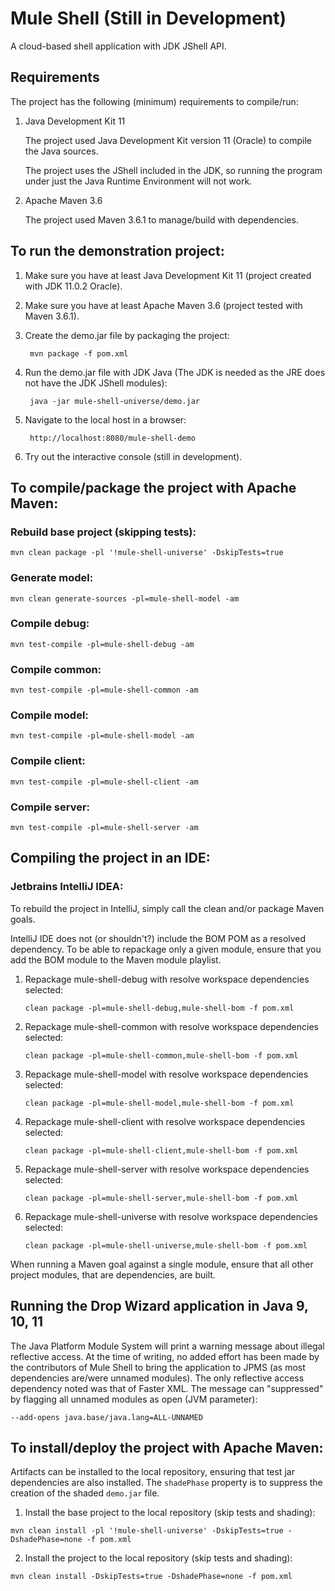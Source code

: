 # Mule Shell (Still in Development)
A cloud-based shell application with JDK JShell API.

## Requirements

The project has the following (minimum) requirements to compile/run:

1. Java Development Kit 11 

    The project used Java Development Kit version 11 (Oracle) to compile the Java sources.
    
    The project uses the JShell included in the JDK, so running the program under just the Java Runtime Environment will not work.

2. Apache Maven 3.6

    The project used Maven 3.6.1 to manage/build with dependencies. 

## To run the demonstration project:

1. Make sure you have at least Java Development Kit 11 (project created with JDK 11.0.2 Oracle).

2. Make sure you have at least Apache Maven 3.6 (project tested with Maven 3.6.1).

3. Create the demo.jar file by packaging the project:

        mvn package -f pom.xml

4. Run the demo.jar file with JDK Java (The JDK is needed as the JRE does not have the JDK JShell modules):

        java -jar mule-shell-universe/demo.jar
        
5. Navigate to the local host in a browser:

        http://localhost:8080/mule-shell-demo

6. Try out the interactive console (still in development).

## To compile/package the project with Apache Maven:

### Rebuild base project (skipping tests):

    mvn clean package -pl '!mule-shell-universe' -DskipTests=true

### Generate model:

    mvn clean generate-sources -pl=mule-shell-model -am

### Compile debug:

    mvn test-compile -pl=mule-shell-debug -am

### Compile common:

    mvn test-compile -pl=mule-shell-common -am

### Compile model:

    mvn test-compile -pl=mule-shell-model -am

### Compile client:

    mvn test-compile -pl=mule-shell-client -am

### Compile server:

    mvn test-compile -pl=mule-shell-server -am

## Compiling the project in an IDE:

### Jetbrains IntelliJ IDEA:

To rebuild the project in IntelliJ, simply call the clean and/or package Maven goals.

IntelliJ IDE does not (or shouldn't?) include the BOM POM as a resolved dependency.  To be able to repackage only a given module, ensure that you add the BOM module to the Maven module playlist.

1. Repackage mule-shell-debug with resolve workspace dependencies selected:

       clean package -pl=mule-shell-debug,mule-shell-bom -f pom.xml

2. Repackage mule-shell-common with resolve workspace dependencies selected:

       clean package -pl=mule-shell-common,mule-shell-bom -f pom.xml

3. Repackage mule-shell-model with resolve workspace dependencies selected:
   
       clean package -pl=mule-shell-model,mule-shell-bom -f pom.xml

4. Repackage mule-shell-client with resolve workspace dependencies selected:

       clean package -pl=mule-shell-client,mule-shell-bom -f pom.xml

5. Repackage mule-shell-server with resolve workspace dependencies selected:

       clean package -pl=mule-shell-server,mule-shell-bom -f pom.xml

6. Repackage mule-shell-universe with resolve workspace dependencies selected:

       clean package -pl=mule-shell-universe,mule-shell-bom -f pom.xml

When running a Maven goal against a single module, ensure that all other project modules, that are dependencies, are built.

## Running the Drop Wizard application in Java 9, 10, 11

The Java Platform Module System will print a warning message about illegal reflective access. At the time of writing, no added effort has been made by the contributors of Mule Shell to bring the application to JPMS (as most dependencies are/were unnamed modules).  The only reflective access dependency noted was that of Faster XML.  The message can "suppressed" by flagging all unnamed modules as open (JVM parameter):

```--add-opens java.base/java.lang=ALL-UNNAMED```

## To install/deploy the project with Apache Maven:

Artifacts can be installed to the local repository, ensuring that test jar dependencies are also installed.  The ```shadePhase``` property is to suppress the creation of the shaded ```demo.jar``` file.

1. Install the base project to the local repository (skip tests and shading):

```mvn clean install -pl '!mule-shell-universe' -DskipTests=true -DshadePhase=none -f pom.xml```

2. Install the project to the local repository (skip tests and shading):

```mvn clean install -DskipTests=true -DshadePhase=none -f pom.xml```
